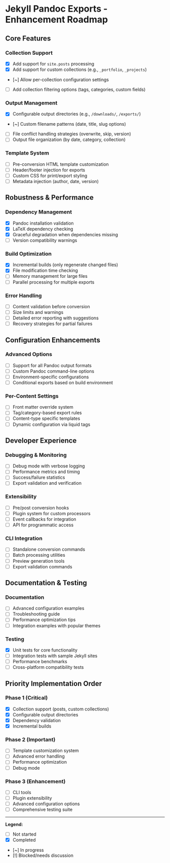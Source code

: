 # Jekyll Pandoc Exports - Enhancement Roadmap

## Core Features

### Collection Support
- [x] Add support for `site.posts` processing
- [x] Add support for custom collections (e.g., `_portfolio`, `_projects`)
- [~] Allow per-collection configuration settings
- [ ] Add collection filtering options (tags, categories, custom fields)

### Output Management
- [x] Configurable output directories (e.g., `/downloads/`, `/exports/`)
- [~] Custom filename patterns (date, title, slug options)
- [ ] File conflict handling strategies (overwrite, skip, version)
- [ ] Output file organization (by date, category, collection)

### Template System
- [ ] Pre-conversion HTML template customization
- [ ] Header/footer injection for exports
- [ ] Custom CSS for print/export styling
- [ ] Metadata injection (author, date, version)

## Robustness & Performance

### Dependency Management
- [x] Pandoc installation validation
- [x] LaTeX dependency checking
- [x] Graceful degradation when dependencies missing
- [ ] Version compatibility warnings

### Build Optimization
- [x] Incremental builds (only regenerate changed files)
- [x] File modification time checking
- [ ] Memory management for large files
- [ ] Parallel processing for multiple exports

### Error Handling
- [ ] Content validation before conversion
- [ ] Size limits and warnings
- [ ] Detailed error reporting with suggestions
- [ ] Recovery strategies for partial failures

## Configuration Enhancements

### Advanced Options
- [ ] Support for all Pandoc output formats
- [ ] Custom Pandoc command-line options
- [ ] Environment-specific configurations
- [ ] Conditional exports based on build environment

### Per-Content Settings
- [ ] Front matter override system
- [ ] Tag/category-based export rules
- [ ] Content-type specific templates
- [ ] Dynamic configuration via liquid tags

## Developer Experience

### Debugging & Monitoring
- [ ] Debug mode with verbose logging
- [ ] Performance metrics and timing
- [ ] Success/failure statistics
- [ ] Export validation and verification

### Extensibility
- [ ] Pre/post conversion hooks
- [ ] Plugin system for custom processors
- [ ] Event callbacks for integration
- [ ] API for programmatic access

### CLI Integration
- [ ] Standalone conversion commands
- [ ] Batch processing utilities
- [ ] Preview generation tools
- [ ] Export validation commands

## Documentation & Testing

### Documentation
- [ ] Advanced configuration examples
- [ ] Troubleshooting guide
- [ ] Performance optimization tips
- [ ] Integration examples with popular themes

### Testing
- [x] Unit tests for core functionality
- [ ] Integration tests with sample Jekyll sites
- [ ] Performance benchmarks
- [ ] Cross-platform compatibility tests

## Priority Implementation Order

### Phase 1 (Critical)
- [x] Collection support (posts, custom collections)
- [x] Configurable output directories
- [x] Dependency validation
- [x] Incremental builds

### Phase 2 (Important)
- [ ] Template customization system
- [ ] Advanced error handling
- [ ] Performance optimization
- [ ] Debug mode

### Phase 3 (Enhancement)
- [ ] CLI tools
- [ ] Plugin extensibility
- [ ] Advanced configuration options
- [ ] Comprehensive testing suite

---

**Legend:**
- [ ] Not started
- [x] Completed
- [~] In progress
- [!] Blocked/needs discussion